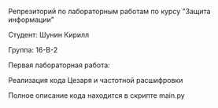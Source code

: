 Репрезиторий по лабораторным работам
по курсу "Защита информации"

Студент:
Шунин Кирилл

Группа:
16-В-2

Первая лабораторная работа:

Реализация кода Цезаря и частотной расшифровки

Полное описание кода находится в скрипте main.py

